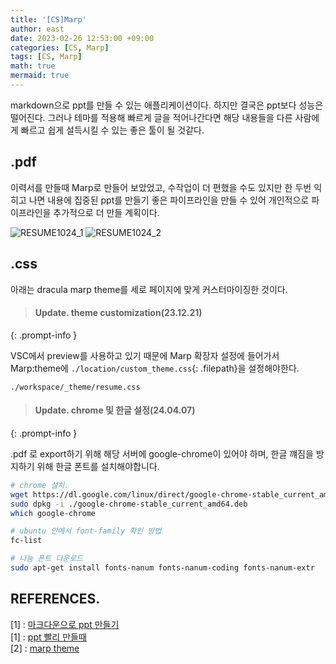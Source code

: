 ```yaml
---
title: '[CS]Marp'
author: east
date: 2023-02-26 12:53:00 +09:00
categories: [CS, Marp]
tags: [CS, Marp]
math: true
mermaid: true
---
```


markdown으로 ppt를 만들 수 있는 애플리케이션이다. 하지만 결국은 ppt보다 성능은 떨어진다. 그러나 테마를 적용해 빠르게 글을 적어나간다면 해당 내용들을 다른 사람에게 빠르고 쉽게 설득시킬 수 있는 좋은 툴이 될 것같다.

## .pdf
이력서를 만들때 Marp로 만들어 보았었고, 수작업이 더 편했을 수도 있지만 한 두번 익히고 나면 내용에 집중된 ppt를 만들기 좋은 파이프라인을 만들 수 있어 개인적으로 파이프라인을 추가적으로 더 만들 계획이다.

![RESUME1024_1](https://user-images.githubusercontent.com/77319450/236867665-4338fdec-5ec5-449a-ab8a-ddde1b59ee19.jpg)
![RESUME1024_2](https://user-images.githubusercontent.com/77319450/236867651-3f16ea48-0f76-4c9a-acc2-e5921f10c5c0.jpg)


## .css

아래는 dracula marp theme를 세로 페이지에 맞게 커스터마이징한 것이다.

<script src="https://gist.github.com/eastk1te/5895f78079c20b4c0772f4dd2a51ca43.js"></script>

> #### Update. theme customization(23.12.21)
{: .prompt-info }

VSC에서 preview를 사용하고 있기 때문에 Marp 확장자 설정에 들어가서 Marp:theme에 `./location/custom_theme.css`{: .filepath}을 설정해야한다.

```
./workspace/_theme/resume.css
```

> #### Update. chrome 및 한글 설정(24.04.07)
{: .prompt-info }

.pdf 로 export하기 위해 해당 서버에 google-chrome이 있어야 하며, 한글 꺠짐을 방지하기 위해 한글 폰트를 설치해야합니다.

```bash
# chrome 설치.
wget https://dl.google.com/linux/direct/google-chrome-stable_current_amd64.deb
sudo dpkg -i ./google-chrome-stable_current_amd64.deb
which google-chrome

# ubuntu 안에서 font-family 확인 방법
fc-list

# 나눔 폰트 다운로드
sudo apt-get install fonts-nanum fonts-nanum-coding fonts-nanum-extr
```



## REFERENCES.

[1] : [마크다운으로 ppt 만들기](https://programming119.tistory.com/264)  
[1] : [ppt 빨리 만들때](https://www.youtube.com/watch?v=eFnPoyIYbuk&list=WL&index=1)  
[2] : [marp theme](https://marpit.marp.app/theme-css)